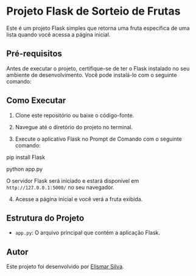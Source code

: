 # Projeto Flask de Sorteio de Frutas

Este é um projeto Flask simples que retorna uma fruta específica de uma lista quando você acessa a página inicial.

## Pré-requisitos

Antes de executar o projeto, certifique-se de ter o Flask instalado no seu ambiente de desenvolvimento. Você pode instalá-lo com o seguinte comando:


## Como Executar

1. Clone este repositório ou baixe o código-fonte.

2. Navegue até o diretório do projeto no terminal.

3. Execute o aplicativo Flask no Prompt de Comando com o seguinte comando:


pip install Flask

python app.py


O servidor Flask será iniciado e estará disponível em `http://127.0.0.1:5000/` no seu navegador.

4. Acesse a página inicial e você verá a fruta exibida.

## Estrutura do Projeto

- `app.py`: O arquivo principal que contém a aplicação Flask.

## Autor

Este projeto foi desenvolvido por [Elismar Silva](https://github.com/ElismarSilva).




